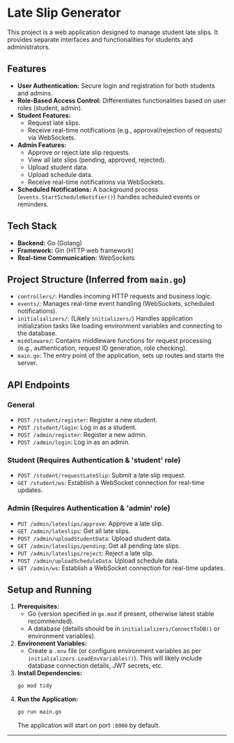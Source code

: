 # Late Slip Generator

This project is a web application designed to manage student late slips. It provides separate interfaces and functionalities for students and administrators.

## Features

- **User Authentication:** Secure login and registration for both students and admins.
- **Role-Based Access Control:** Differentiates functionalities based on user roles (student, admin).
- **Student Features:**
  - Request late slips.
  - Receive real-time notifications (e.g., approval/rejection of requests) via WebSockets.
- **Admin Features:**
  - Approve or reject late slip requests.
  - View all late slips (pending, approved, rejected).
  - Upload student data.
  - Upload schedule data.
  - Receive real-time notifications via WebSockets.
- **Scheduled Notifications:** A background process (`events.StartScheduleNotifier()`) handles scheduled events or reminders.

## Tech Stack

- **Backend:** Go (Golang)
- **Framework:** Gin (HTTP web framework)
- **Real-time Communication:** WebSockets

## Project Structure (Inferred from `main.go`)

- `controllers/`: Handles incoming HTTP requests and business logic.
- `events/`: Manages real-time event handling (WebSockets, scheduled notifications).
- `initialializers/`: (Likely `initializers/`) Handles application initialization tasks like loading environment variables and connecting to the database.
- `middleware/`: Contains middleware functions for request processing (e.g., authentication, request ID generation, role checking).
- `main.go`: The entry point of the application, sets up routes and starts the server.

## API Endpoints

### General

- `POST /student/register`: Register a new student.
- `POST /student/login`: Log in as a student.
- `POST /admin/register`: Register a new admin.
- `POST /admin/login`: Log in as an admin.

### Student (Requires Authentication & 'student' role)

- `POST /student/requestLateSlip`: Submit a late slip request.
- `GET /student/ws`: Establish a WebSocket connection for real-time updates.

### Admin (Requires Authentication & 'admin' role)

- `PUT /admin/lateslips/approve`: Approve a late slip.
- `GET /admin/lateslips`: Get all late slips.
- `POST /admin/uploadStudentData`: Upload student data.
- `GET /admin/lateslips/pending`: Get all pending late slips.
- `PUT /admin/lateslips/reject`: Reject a late slip.
- `POST /admin/uploadScheduleData`: Upload schedule data.
- `GET /admin/ws`: Establish a WebSocket connection for real-time updates.

## Setup and Running

1.  **Prerequisites:**
    - Go (version specified in `go.mod` if present, otherwise latest stable recommended).
    - A database (details should be in `initialializers/ConnectToDB()` or environment variables).
2.  **Environment Variables:**
    - Create a `.env` file (or configure environment variables as per `initialializers.LoadEnvVariables()`). This will likely include database connection details, JWT secrets, etc.
3.  **Install Dependencies:**
    ```bash
    go mod tidy
    ```
4.  **Run the Application:**
    ```bash
    go run main.go
    ```
    The application will start on port `:8000` by default.

---
